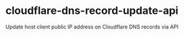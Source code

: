 # cloudflare-dns-record-update-api
Update host client public IP address on Cloudflare DNS records via API
